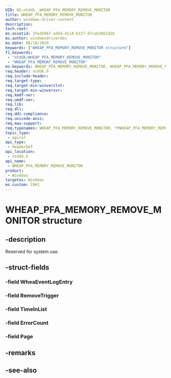 ```yaml
---
UID: NS:ntddk._WHEAP_PFA_MEMORY_REMOVE_MONITOR
title: WHEAP_PFA_MEMORY_REMOVE_MONITOR
author: windows-driver-content
description: 
tech.root:
ms.assetid: 3fed5867-ad54-4114-b227-d7cab3661d28
ms.author: windowsdriverdev
ms.date: 08/19/2019
keywords: ["WHEAP_PFA_MEMORY_REMOVE_MONITOR structure"]
f1_keywords:
 - "ntddk/WHEAP_PFA_MEMORY_REMOVE_MONITOR"
 - "WHEAP_PFA_MEMORY_REMOVE_MONITOR"
ms.keywords: WHEAP_PFA_MEMORY_REMOVE_MONITOR, WHEAP_PFA_MEMORY_REMOVE_MONITOR, *PWHEAP_PFA_MEMORY_REMOVE_MONITOR, 
req.header: ntddk.h
req.include-header:
req.target-type:
req.target-min-winverclnt:
req.target-min-winversvr:
req.kmdf-ver:
req.umdf-ver:
req.lib:
req.dll:
req.ddi-compliance:
req.unicode-ansi:
req.max-support:
req.typenames: WHEAP_PFA_MEMORY_REMOVE_MONITOR, *PWHEAP_PFA_MEMORY_REMOVE_MONITOR
topic_type: 
 - apiref
api_type: 
 - HeaderDef
api_location: 
 - ntddk.h
api_name: 
 - WHEAP_PFA_MEMORY_REMOVE_MONITOR
product: 
 - Windows
targetos: Windows
ms.custom: 19H1
---
```


# WHEAP_PFA_MEMORY_REMOVE_MONITOR structure

## -description

Reserved for system use.

## -struct-fields

### -field WheaEventLogEntry
 
### -field RemoveTrigger
 
### -field TimeInList
 
### -field ErrorCount
 
### -field Page
 

## -remarks

## -see-also
